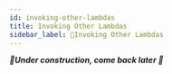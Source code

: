 ```yaml
---
id: invoking-other-lambdas
title: Invoking Other Lambdas
sidebar_label: 🚧Invoking Other Lambdas
---
```


_**🚧Under construction, come back later 🚧**_

<!--
- Common pattern, from lod slide
- Laconia makes this very easy
- From @laconia/invoker
-->
